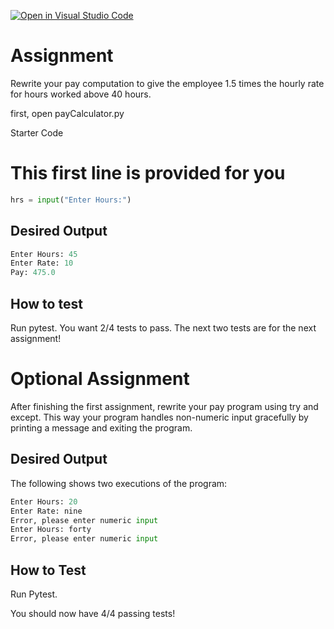 [![Open in Visual Studio Code](https://classroom.github.com/assets/open-in-vscode-c66648af7eb3fe8bc4f294546bfd86ef473780cde1dea487d3c4ff354943c9ae.svg)](https://classroom.github.com/online_ide?assignment_repo_id=9903303&assignment_repo_type=AssignmentRepo)
# Assignment
Rewrite your pay computation to give the employee 1.5 times the hourly rate for hours worked above 40 hours.

first, open payCalculator.py

Starter Code
# This first line is provided for you

```python
hrs = input("Enter Hours:")
```

## Desired Output
```python
Enter Hours: 45
Enter Rate: 10
Pay: 475.0
```

## How to test
Run pytest. You want 2/4 tests to pass. The next two tests are for the next assignment!

# Optional Assignment
After finishing the first assignment, rewrite your pay program using try and except.
This way your program handles non-numeric input gracefully by printing a message and exiting the program. 

## Desired Output
The following shows two executions of the program:

```python
Enter Hours: 20
Enter Rate: nine
Error, please enter numeric input
Enter Hours: forty
Error, please enter numeric input
```

## How to Test
Run Pytest.

You should now have 4/4 passing tests!
